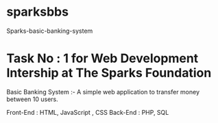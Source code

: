 # sparksbbs
Sparks-basic-banking-system

# Task No : 1 for Web Development Intership at The Sparks Foundation

Basic Banking System :- A simple web application to transfer money between 10 users.

Front-End : HTML, JavaScript , CSS
Back-End : PHP, SQL

